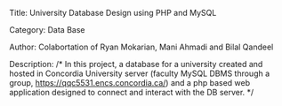 Title: University Database Design using PHP and MySQL

Category: Data Base

Author: Colabortation of Ryan Mokarian, Mani Ahmadi and Bilal Qandeel

Description: /* In this project, a database for a university created and hosted in Concordia University server (faculty MySQL DBMS through a group, https://qqc5531.encs.concordia.ca/) and a php based web application designed to connect and interact with the DB server. */
